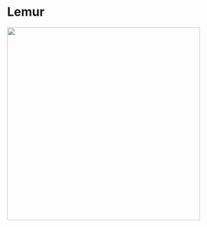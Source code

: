 # Lemur

<img src="https://github.com/hrntsm/Lemur/assets/23289252/16880292-6976-49c6-9c50-aaaf96ad5495" width="450">
